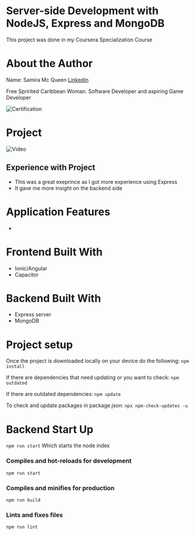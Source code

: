 # Server-side Development with NodeJS, Express and MongoDB

This project was done in my Coursera Specialization Course

# About the Author

Name: Samira Mc Queen
[LinkedIn](https://www.linkedin.com/in/samira-mc-queen-1882431a7/)

Free Spririted Caribbean Woman.
Software Developer and aspiring Game Developer

![Certification](./src/assets/images/Angular.png)

# Project 

![Video](./src/assets/images/angular.gif)

## Experience with Project

- This was a great exeprince as I got more experience using Express
- It gave me more insight on the backend side

# Application Features

- 

# Frontend Built With

- Ionic/Angular
- Capacitor

# Backend Built With

- Express server
- MongoDB

# Project setup

Once the project is downloaded locally on your device do the following:
`
npm install
`

If there are dependencies that need updating or you want to check:
`
npm outdated
`

If there are outdated dependencies:
`
npm update
`

To check and update packages in package.json:
`
npx npm-check-updates -u
`

# Backend Start Up

`
npm run start
` 
Which starts the node index

### Compiles and hot-reloads for development

`
npm run start
`

### Compiles and minifies for production

`
npm run build
`

### Lints and fixes files
`
npm run lint
`
